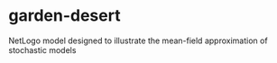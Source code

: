 # garden-desert
NetLogo model designed to illustrate the mean-field approximation of stochastic models
